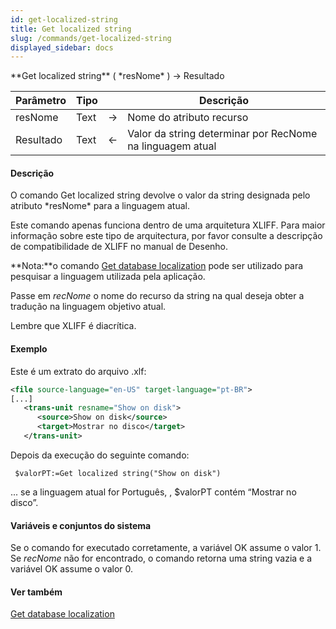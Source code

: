 ```yaml
---
id: get-localized-string
title: Get localized string
slug: /commands/get-localized-string
displayed_sidebar: docs
---
```


<!--REF #_command_.Get localized string.Syntax-->**Get localized string** ( *resNome* ) -> Resultado<!-- END REF-->
<!--REF #_command_.Get localized string.Params-->
| Parâmetro | Tipo |  | Descrição |
| --- | --- | --- | --- |
| resNome | Text | &srarr; | Nome do atributo recurso |
| Resultado | Text | &larr; | Valor da string determinar por RecNome na linguagem atual |

<!-- END REF-->

#### Descrição 

<!--REF #_command_.Get localized string.Summary-->O comando Get localized string devolve o valor da string designada pelo atributo *resNome* para a linguagem atual.<!-- END REF-->

Este comando apenas funciona dentro de uma arquitetura XLIFF. Para maior informação sobre este tipo de arquitectura, por favor consulte a descripção de compatibilidade de XLIFF no manual de Desenho.  
  
**Nota:**o comando [Get database localization](get-database-localization.md) pode ser utilizado para pesquisar a linguagem utilizada pela aplicação.  

Passe em *recNome* o nome do recurso da string na qual deseja obter a tradução na linguagem objetivo atual.  
  
Lembre que XLIFF é diacrítica.

#### Exemplo 

Este é um extrato do arquivo .xlf: 

```XML
<file source-language="en-US" target-language="pt-BR">
[...]
   <trans-unit resname="Show on disk">
      <source>Show on disk</source>
      <target>Mostrar no disco</target>
   </trans-unit>
```

Depois da execução do seguinte comando:

```4d
 $valorPT:=Get localized string("Show on disk")
```

... se a linguagem atual for Português, , $valorPT contém “Mostrar no disco”.

#### Variáveis e conjuntos do sistema 

Se o comando for executado corretamente, a variável OK assume o valor 1\. Se *recNome* não for encontrado, o comando retorna uma string vazia e a variável OK assume o valor 0.

#### Ver também 

[Get database localization](get-database-localization.md)  
